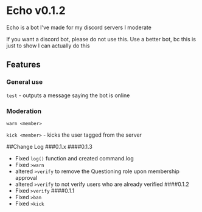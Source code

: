 # Echo v0.1.2
Echo is a bot I've made for my discord servers I moderate

If you want a discord bot, please do not use this. Use a better bot, bc this is just to show I can actually do this

## Features
### General use
`test` - outputs a message saying the bot is online

### Moderation
`warn <member>`

`kick <member>` - kicks the user tagged from the server

##Change Log
###0.1.x
####0.1.3
* Fixed `log()` function and created command.log
* Fixed `>warn`
* altered `>verify` to remove the Questioning role upon membership approval
* altered `>verify` to not verify users who are already verified
####0.1.2
* Fixed `>verify`
####0.1.1
* Fixed `>ban` 
* Fixed `>kick`